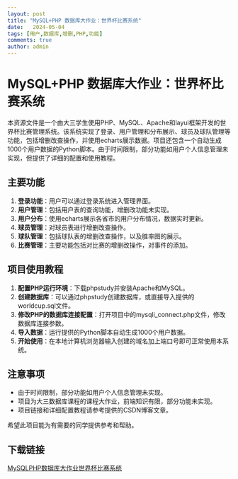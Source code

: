 ```yaml
---
layout: post
title: "MySQL+PHP 数据库大作业：世界杯比赛系统"
date:   2024-05-04
tags: [用户,数据库,增删,PHP,功能]
comments: true
author: admin
---
```

# MySQL+PHP 数据库大作业：世界杯比赛系统

本资源文件是一个由大三学生使用PHP、MySQL、Apache和layui框架开发的世界杯比赛管理系统。该系统实现了登录、用户管理和分布展示、球员及球队管理等功能，包括增删改查操作，并使用echarts展示数据。项目还包含一个自动生成1000个用户数据的Python脚本。由于时间限制，部分功能如用户个人信息管理未实现，但提供了详细的配置和使用教程。

## 主要功能

1. **登录功能**：用户可以通过登录系统进入管理界面。
2. **用户管理**：包括用户表的查询功能，增删改功能未实现。
3. **用户分布**：使用echarts展示各省市的用户分布情况，数据实时更新。
4. **球员管理**：对球员表进行增删改查操作。
5. **球队管理**：包括球队表的增删改查操作，以及胜率图的展示。
6. **比赛管理**：主要功能包括对比赛的增删改操作，对事件的添加。

## 项目使用教程

1. **配置PHP运行环境**：下载phpstudy并安装Apache和MySQL。
2. **创建数据库**：可以通过phpstudy创建数据库，或直接导入提供的worldcup.sql文件。
3. **修改PHP的数据库连接配置**：打开项目中的mysqli_connect.php文件，修改数据库连接参数。
4. **导入数据**：运行提供的Python脚本自动生成1000个用户数据。
5. **开始使用**：在本地计算机浏览器输入创建的域名加上端口号即可正常使用本系统。

## 注意事项

- 由于时间限制，部分功能如用户个人信息管理未实现。
- 项目为大三数据库课程的课程大作业，前端知识有限，部分功能未实现。
- 项目链接和详细配置教程请参考提供的CSDN博客文章。

希望此项目能为有需要的同学提供参考和帮助。

## 下载链接

[MySQLPHP数据库大作业世界杯比赛系统](https://pan.quark.cn/s/c05ef965a56a)